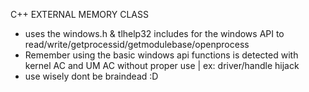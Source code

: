 C++ EXTERNAL MEMORY CLASS 

* uses the windows.h & tlhelp32 includes for the windows API to read/write/getprocessid/getmodulebase/openprocess
* Remember using the basic windows api functions is detected with kernel AC and UM AC without proper use | ex: driver/handle hijack
* use wisely dont be braindead :D
